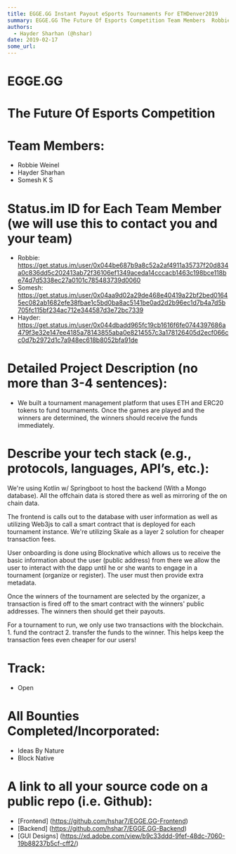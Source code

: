 ```yaml
---
title: EGGE.GG Instant Payout eSports Tournaments For ETHDenver2019
summary: EGGE.GG The Future Of Esports Competition Team Members  Robbie Weinel Hayder Sharhan Somesh K S Status.im ID for Each Team Member (we will use this to contact you and your team) Robbie: https://get.status.im/user/0x044be687b9a8c52a2af4911a35737f20d834a0c836dd5c202413ab72f36106ef1349aceda14cccacb1463c198bce118be74d7d5338ec27a0101c785483739d0060 Somesh: https://get.status.im/user/0x04aa9d02a29de468e40419a22bf2bed01645ec082ab1682efe38fbae1c5bd0ba8ac5141be0ad2d2b96ec1d7b4a7d5b705fc115bf234ac712e3445
authors:
  - Hayder Sharhan (@hshar)
date: 2019-02-17
some_url: 
---
```



# EGGE.GG


# The Future Of Esports Competition


# Team Members:
* Robbie Weinel
* Hayder Sharhan
* Somesh K S

# Status.im ID for Each Team Member (we will use this to contact you and your team)
* Robbie: https://get.status.im/user/0x044be687b9a8c52a2af4911a35737f20d834a0c836dd5c202413ab72f36106ef1349aceda14cccacb1463c198bce118be74d7d5338ec27a0101c785483739d0060
* Somesh: https://get.status.im/user/0x04aa9d02a29de468e40419a22bf2bed01645ec082ab1682efe38fbae1c5bd0ba8ac5141be0ad2d2b96ec1d7b4a7d5b705fc115bf234ac712e344587d3e72bc7339
* Hayder: https://get.status.im/user/0x044dbadd965fc19cb1616f6fe0744397686a479f3e32e147ee4185a78143855aba0e8214557c3a178126405d2ecf066cc0d7b2972d1c7a948ec618b8052bfa91de

# Detailed Project Description (no more than 3-4 sentences):
* We built a tournament management platform that uses ETH and ERC20 tokens to  fund tournaments. Once the games are played and the winners are determined, the winners should receive the funds immediately.


# Describe your tech stack (e.g., protocols, languages, API’s, etc.):
We're using Kotlin w/ Springboot to host the backend (With a Mongo database). All the offchain data is stored there as well as mirroring of the on chain data.

The frontend is calls out to the database with user information as well as utilizing Web3js to call a smart contract that is deployed for each tournament instance. We're utilizing Skale as a layer 2 solution for cheaper transaction fees.

User onboarding is done using Blocknative which allows us to receive the basic information about the user (public address) from there we allow the user to interact with the dapp until he or she wants to engage in a tournament (organize or register). The user must then provide extra metadata.

Once the winners of the tournament are selected by the organizer, a transaction is fired off to the smart contract with the winners' public addresses. The winners then should get their payouts.

For a tournament to run, we only use two transactions with the blockchain. 1. fund the contract 2. transfer the funds to the winner. 
This helps keep the transaction fees even cheaper for our users!


# Track: 
* Open


# All Bounties Completed/Incorporated:
* Ideas By Nature
* Block Native

# A link to all your source code on a public repo (i.e. Github):
* [Frontend] (https://github.com/hshar7/EGGE.GG-Frontend)
* [Backend] (https://github.com/hshar7/EGGE.GG-Backend)
* [GUI Designs] (https://xd.adobe.com/view/b9c33ddd-9fef-48dc-7060-19b88237b5cf-cff2/)




